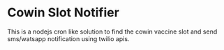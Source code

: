 # Cowin Slot Notifier

This is a nodejs cron like solution to find the cowin vaccine slot and send sms/watsapp notification using twilio apis.